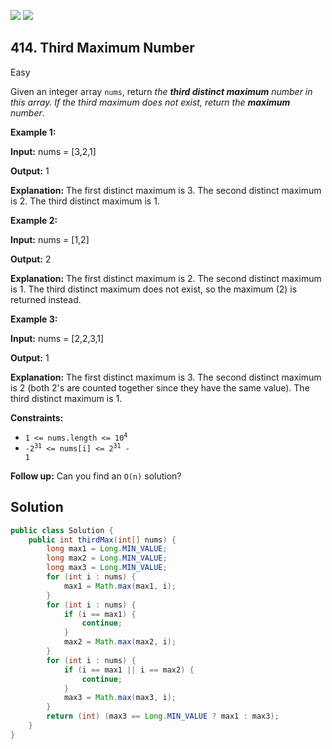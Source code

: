 [![](https://img.shields.io/github/stars/javadev/LeetCode-in-Java?label=Stars&style=flat-square)](https://github.com/javadev/LeetCode-in-Java)
[![](https://img.shields.io/github/forks/javadev/LeetCode-in-Java?label=Fork%20me%20on%20GitHub%20&style=flat-square)](https://github.com/javadev/LeetCode-in-Java/fork)

## 414\. Third Maximum Number

Easy

Given an integer array `nums`, return _the **third distinct maximum** number in this array. If the third maximum does not exist, return the **maximum** number_.

**Example 1:**

**Input:** nums = [3,2,1]

**Output:** 1

**Explanation:** The first distinct maximum is 3. The second distinct maximum is 2. The third distinct maximum is 1. 

**Example 2:**

**Input:** nums = [1,2]

**Output:** 2

**Explanation:** The first distinct maximum is 2. The second distinct maximum is 1. The third distinct maximum does not exist, so the maximum (2) is returned instead. 

**Example 3:**

**Input:** nums = [2,2,3,1]

**Output:** 1

**Explanation:** The first distinct maximum is 3. The second distinct maximum is 2 (both 2's are counted together since they have the same value). The third distinct maximum is 1. 

**Constraints:**

*   <code>1 <= nums.length <= 10<sup>4</sup></code>
*   <code>-2<sup>31</sup> <= nums[i] <= 2<sup>31</sup> - 1</code>

**Follow up:** Can you find an `O(n)` solution?

## Solution

```java
public class Solution {
    public int thirdMax(int[] nums) {
        long max1 = Long.MIN_VALUE;
        long max2 = Long.MIN_VALUE;
        long max3 = Long.MIN_VALUE;
        for (int i : nums) {
            max1 = Math.max(max1, i);
        }
        for (int i : nums) {
            if (i == max1) {
                continue;
            }
            max2 = Math.max(max2, i);
        }
        for (int i : nums) {
            if (i == max1 || i == max2) {
                continue;
            }
            max3 = Math.max(max3, i);
        }
        return (int) (max3 == Long.MIN_VALUE ? max1 : max3);
    }
}
```